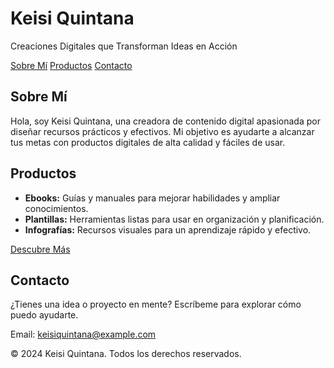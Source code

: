 <h1>Keisi Quintana</h1>
        <p>Creaciones Digitales que Transforman Ideas en Acción</p>
    </header>
    <nav>
        <a href="#about">Sobre Mí</a>
        <a href="#products">Productos</a>
        <a href="#contact">Contacto</a>
    </nav>
    <div class="container">
        <section id="about" class="section">
            <h2>Sobre Mí</h2>
            <p>Hola, soy Keisi Quintana, una creadora de contenido digital apasionada por diseñar recursos prácticos y efectivos. Mi objetivo es ayudarte a alcanzar tus metas con productos digitales de alta calidad y fáciles de usar.</p>
        </section>
        <section id="products" class="section">
            <h2>Productos</h2>
            <ul>
                <li><strong>Ebooks:</strong> Guías y manuales para mejorar habilidades y ampliar conocimientos.</li>
                <li><strong>Plantillas:</strong> Herramientas listas para usar en organización y planificación.</li>
                <li><strong>Infografías:</strong> Recursos visuales para un aprendizaje rápido y efectivo.</li>
            </ul>
            <a class="cta-button" href="#contact">Descubre Más</a>
        </section>
        <section id="contact" class="section">
            <h2>Contacto</h2>
            <p>¿Tienes una idea o proyecto en mente? Escríbeme para explorar cómo puedo ayudarte.</p>
            <p>Email: <a href="mailto:kvalexia@gmail.com">keisiquintana@example.com</a></p>
        </section>
    </div>
    <footer>
        <p>&copy; 2024 Keisi Quintana. Todos los derechos reservados.</p>
    </footer>
</body>
</html>
